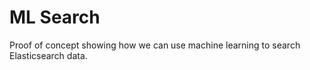 # ML Search

Proof of concept showing how we can use machine learning to search Elasticsearch data.

